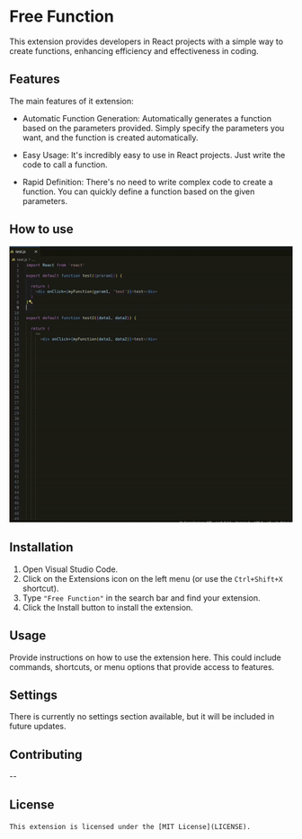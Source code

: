 # Free Function

This extension provides developers in React projects with a simple way to create functions, enhancing efficiency and effectiveness in coding.

## Features

The main features of it extension:

- Automatic Function Generation: Automatically generates a function based on the parameters provided. Simply specify the parameters you want, and the function is created automatically.

- Easy Usage: It's incredibly easy to use in React projects. Just write the code to call a function.

- Rapid Definition: There's no need to write complex code to create a function. You can quickly define a function based on the given parameters.

 ## How to use

 ![How to use](src/assets/images/how-to-use.gif)

## Installation

1. Open Visual Studio Code.
2. Click on the Extensions icon on the left menu (or use the `Ctrl+Shift+X` shortcut).
3. Type `"Free Function"` in the search bar and find your extension.
4. Click the Install button to install the extension.

## Usage

Provide instructions on how to use the extension here. This could include commands, shortcuts, or menu options that provide access to features.

## Settings

There is currently no settings section available, but it will be included in future updates.

## Contributing

--

## License

`This extension is licensed under the [MIT License](LICENSE).`
